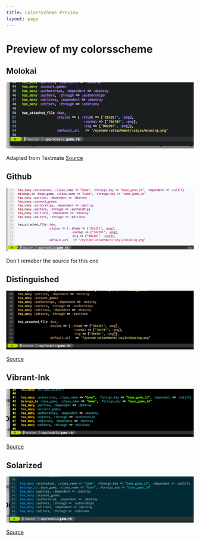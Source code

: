```yaml
---
title: ColorsScheme Preview
layout: page
---
```


Preview of my colorsscheme
==========================

Molokai
-------

![moloakai](/images/colorsschemes/molokai.png)

Adapted from Textmate [Source](https://github.com/tomasr/molokai)


Github
------

![github](/images/colorsschemes/github.png)

Don't remeber the source for this one


Distinguished
-------------

![github](/images/colorsschemes/distinguished.png)

[Source](https://github.com/Lokaltog/vim-distinguished)


Vibrant-Ink
-----------

![Vibrant Ink](/images/colorsschemes/vibrant-ink.png)

[Source](http://www.vim.org/scripts/script.php?script_id=1794)


Solarized
---------


![Solarized](/images/colorsschemes/solarized.png)

[Source](https://github.com/altercation/vim-colors-solarized)
